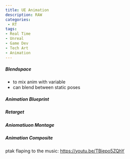 ```yaml
---
title: UE Animation
description: RAW
categories:
 - RT
tags:
- Real Time
- Unreal
- Game Dev
- Tech Art
- Animation
---
```





##### Blendspace
- to mix anim with variable
- can blend between static poses



##### Animation Blueprint
##### Retarget

##### Aniomatiuon Montage
##### Animation Composite



ptak flaping to the music: https://youtu.be/TBiepo5ZQhY
